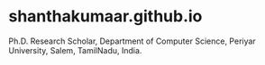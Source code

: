 # shanthakumaar.github.io
Ph.D. Research Scholar, Department of Computer Science, Periyar University, Salem, TamilNadu, India.
